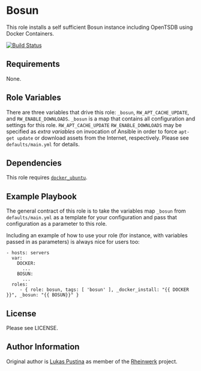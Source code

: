 Bosun
=====

This role installs a self sufficient Bosun instance including OpenTSDB
using Docker Containers.

[![Build Status](https://github.com/Rheinwerk/ansible-role-bosun_all_in_one/actions/workflows/ci.yml/badge.svg)](https://github.com/Rheinwerk/ansible-role-bosun_all_in_one/actions/workflows/ci.yml)

Requirements
------------

None.

Role Variables
--------------

There are three variables that drive this role: `_bosun`, `RW_APT_CACHE_UPDATE`, and `RW_ENABLE_DOWNLOADS`. `_bosun` is a map that contains all configuration and settings for this role. `RW_APT_CACHE_UPDATE` `RW_ENABLE_DOWNLOADS` may be specified as _extra variables_ on invocation of Ansible in order to force `apt-get update` or download assets from the Internet, respectively. Please see `defaults/main.yml` for details.

Dependencies
------------

This role requires [`docker_ubuntu`](https://galaxy.ansible.com/detail#/role/292).

Example Playbook
----------------

The general contract of this role is to take the variables map `_bosun` from `defaults/main.yml` as a template for your configuration and pass that configuration as a parameter to this role.

Including an example of how to use your role (for instance, with variables passed in as parameters) is always nice for users too:

    - hosts: servers
      var:
        DOCKER:
          ...
        BOSUN:
          ...
      roles:
         - { role: bosun, tags: [ 'bosun' ], _docker_install: "{{ DOCKER }}", _bosun: "{{ BOSUN}}" }

License
-------

Please see LICENSE.

Author Information
------------------

Original author is [Lukas Pustina](https://github.com/lukaspustina) as member of the [Rheinwerk](https://github.com/Rheinwerk) project.
